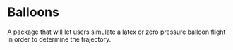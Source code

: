 # Balloons
A package that will let users simulate a latex or zero pressure balloon flight in order to determine the trajectory.
